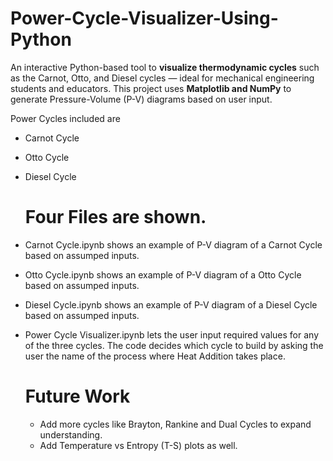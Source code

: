 # Power-Cycle-Visualizer-Using-Python

An interactive Python-based tool to **visualize thermodynamic cycles** such as the Carnot, Otto, and Diesel cycles — ideal for mechanical engineering students and educators. This project uses **Matplotlib and NumPy** to generate Pressure-Volume (P-V) diagrams based on user input.

Power Cycles included are 
- Carnot Cycle
- Otto Cycle
- Diesel Cycle



  # Four Files are shown.
- Carnot Cycle.ipynb shows an example of P-V diagram of a Carnot Cycle based on assumped inputs.
- Otto Cycle.ipynb shows an example of P-V diagram of a Otto Cycle based on assumped inputs.
- Diesel Cycle.ipynb shows an example of P-V diagram of a Diesel Cycle based on assumped inputs.
- Power Cycle Visualizer.ipynb lets the user input required values for any of the three cycles. The code decides which cycle to build by asking the user the name of the process where Heat Addition takes place.


  # Future Work
  - Add more cycles like Brayton, Rankine and Dual Cycles to expand understanding.
  - Add Temperature vs Entropy (T-S) plots as well. 
